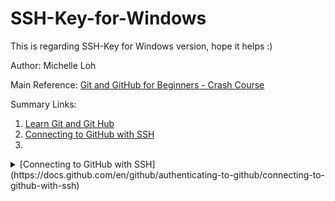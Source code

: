 # SSH-Key-for-Windows
This is regarding SSH-Key for Windows version, hope it helps :)

Author: Michelle Loh

Main Reference: [Git and GitHub for Beginners - Crash Course](https://www.youtube.com/watch?v=RGOj5yH7evk&list=RDCMUC8butISFwT-Wl7EV0hUK0BQ&start_radio=1&t=829s)

Summary Links:
1. [Learn Git and Git Hub](https://www.jcchouinard.com/learn-git-and-github/)
2. [Connecting to GitHub with SSH](https://docs.github.com/en/github/authenticating-to-github/connecting-to-github-with-ssh)
3. 
<details>
  <summary>[Connecting to GitHub with SSH](https://docs.github.com/en/github/authenticating-to-github/connecting-to-github-with-ssh)</summary>
    <ul>
      <li>
        <a href="https://docs.github.com/en/github/authenticating-to-github/checking-for-existing-ssh-keysd">[Checking for existing SSH keys]</a>
      </li>
    </ul>  
</details>
